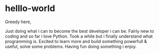 # helllo-world


Greedy here,

Just doing what i can to become the best developer i can be. Fairly new to coding and so far i love Python.
Took a while but i finally understand what programming is. Excited to learn more and build something powerfull & useful, solve some problems. Having fun doing something i enjoy.


